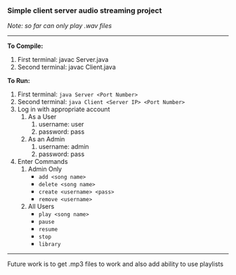 ### Simple client server audio streaming project

*Note: so far can only play .wav files*

___

__To Compile:__
1. First terminal: javac Server.java
2. Second terminal: javac Client.java


__To Run:__
1. First terminal: `java Server <Port Number>`
2. Second terminal: `java Client <Server IP> <Port Number>`
3. Log in with appropriate account
   1. As a User
      1. username: user
      2. password: pass
   2. As an Admin
      1.  username: admin
      2.  password: pass
4.  Enter Commands
    1.  Admin Only
        - `add <song name>`
        - `delete <song name>`
        - `create <username> <pass>`
        - `remove <username>`
    2. All Users
       - `play <song name>`
       - `pause`
       - `resume`
       - `stop`
       - `library` 

___

Future work is to get .mp3 files to work and also add ability to use playlists
